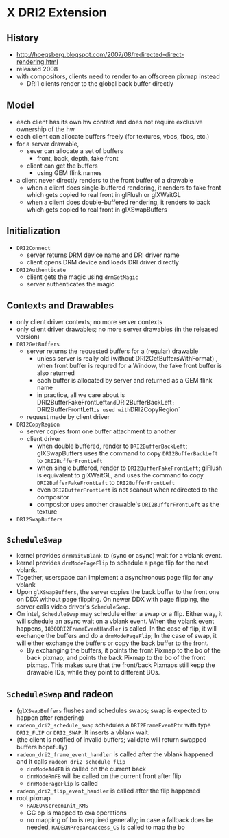 X DRI2 Extension
================

## History

- <http://hoegsberg.blogspot.com/2007/08/redirected-direct-rendering.html>
- released 2008
- with compositors, clients need to render to an offscreen pixmap instead
  - DRI1 clients render to the global back buffer directly

## Model

- each client has its own hw context and does not require exclusive ownership
  of the hw
- each client can allocate buffers freely (for textures, vbos, fbos, etc.)
- for a server drawable,
  - sever can allocate a set of buffers
    - front, back, depth, fake front
  - client can get the buffers
    - using GEM flink names
- a client never directly renders to the front buffer of a drawable
  - when a client does single-buffered rendering, it renders to fake front
    which gets copied to real front in glFlush or glXWaitGL
  - when a client does double-buffered rendering, it renders to back which
    gets copied to real front in glXSwapBuffers

## Initialization

- `DRI2Connect`
  - server returns DRM device name and DRI driver name
  - client opens DRM device and loads DRI driver directly
- `DRI2Authenticate`
  - client gets the magic using `drmGetMagic`
  - server authenticates the magic

## Contexts and Drawables

- only client driver contexts; no more server contexts
- only client driver drawables; no more server drawables (in the released
  version)
- `DRI2GetBuffers`
  - server returns the requested buffers for a (regular) drawable
    - unless server is really old (without DRI2GetBuffersWithFormat) , when
      front buffer is requred for a Window, the fake front buffer is also
      returned
    - each buffer is allocated by server and returned as a GEM flink name
    - in practice, all we care about is DRI2BufferFakeFrontLeft` and
      `DRI2BufferBackLeft`; `DRI2BufferFrontLeft` is used with
      `DRI2CopyRegion`
  - request made by client driver
- `DRI2CopyRegion`
  - server copies from one buffer attachment to another
  - client driver
    - when double buffered, render to `DRI2BufferBackLeft`; glXSwapBuffers
      uses the command to copy `DRI2BufferBackLeft` to `DRI2BufferFrontLeft`
    - when single buffered, render to `DRI2BufferFakeFrontLeft`; glFlush is
      equivalent to glXWaitGL, and uses the command to copy
      `DRI2BufferFakeFrontLeft` to `DRI2BufferFrontLeft`
    - even `DRI2BufferFrontLeft` is not scanout when redirected to the
      compositor
    - compositor uses another drawable's `DRI2BufferFrontLeft` as the texture
- `DRI2SwapBuffers`

## `ScheduleSwap`

- kernel provides `drmWaitVBlank` to (sync or async) wait for a vblank event.
- kernel provides `drmModePageFlip` to schedule a page flip for the next vblank.
- Together, userspace can implement a asynchronous page flip for any vblank
- Upon `glXSwapBuffers`, the server copies the back buffer to the front one
  on DDX without page flipping.  On newer DDX with page flipping, the server
  calls video driver's `ScheduleSwap`.
- On intel, `ScheduleSwap` may schedule either a swap or a flip.  Either way, it
  will schedule an async wait on a vblank event.  When the vblank event happens,
  `I830DRI2FrameEventHandler` is called.  In the case of flip, it will exchange
  the buffers and do a `drmModePageFlip`;  In the case of swap, it will either
  exchange the buffers or copy the back buffer to the front.
  - By exchanging the buffers, it points the front Pixmap to the bo of the back
    pixmap; and points the back Pixmap to the bo of the front pixmap.  This
    makes sure that the front/back Pixmaps still kepp the drawable IDs, while
    they point to different BOs.

## `ScheduleSwap` and radeon

- (`glXSwapBuffers` flushes and schedules swaps; swap is expected to happen after
   rendering)
- `radeon_dri2_schedule_swap` schedules a `DRI2FrameEventPtr` with type
  `DRI2_FLIP` or `DRI2_SWAP`.  It inserts a vblank wait.
- (the client is notified of invalid buffers; validate will return swapped
   buffers hopefully)
- `radeon_dri2_frame_event_handler` is called after the vblank happened and it
  calls `radeon_dri2_schedule_flip`
  - `drmModeAddFB` is called on the current back
  - `drmModeRmFB` will be called on the current front after flip
  - `drmModePageFlip` is called
- `radeon_dri2_flip_event_handler` is called after the flip happened 
- root pixmap
  - `RADEONScreenInit_KMS`
  - GC op is mapped to exa operations
  - no mapping of bo is required generally; in case a fallback does be needed,
    `RADEONPrepareAccess_CS` is called to map the bo
